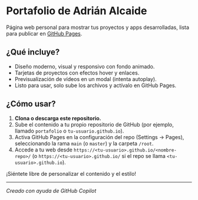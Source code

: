 # Portafolio de Adrián Alcaide

Página web personal para mostrar tus proyectos y apps desarrolladas, lista para publicar en [GitHub Pages](https://pages.github.com/).

## ¿Qué incluye?
- Diseño moderno, visual y responsivo con fondo animado.
- Tarjetas de proyectos con efectos hover y enlaces.
- Previsualización de vídeos en un modal (intenta autoplay).
- Listo para usar, solo sube los archivos y actívalo en GitHub Pages.

## ¿Cómo usar?
1.  **Clona o descarga este repositorio.**
2.  Sube el contenido a tu propio repositorio de GitHub (por ejemplo, llamado `portafolio` o `tu-usuario.github.io`).
3.  Activa GitHub Pages en la configuración del repo (Settings -> Pages), seleccionando la rama `main` (o `master`) y la carpeta `/root`.
4.  Accede a tu web desde `https://<tu-usuario>.github.io/<nombre-repo>/` (o `https://<tu-usuario>.github.io/` si el repo se llama `<tu-usuario>.github.io`).

¡Siéntete libre de personalizar el contenido y el estilo!

---
*Creado con ayuda de GitHub Copilot*